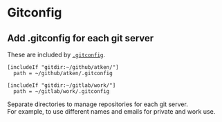 # Gitconfig

## Add .gitconfig for each git server

These are included by [`.gitconfig`](../.gitconfig).  

```
[includeIf "gitdir:~/github/atken/"]
  path = ~/github/atken/.gitconfig

[includeIf "gitdir:~/gitlab/work/"]
  path = ~/gitlab/work/.gitconfig
```

Separate directories to manage repositories for each git server.  
For example, to use different names and emails for private and work use.
